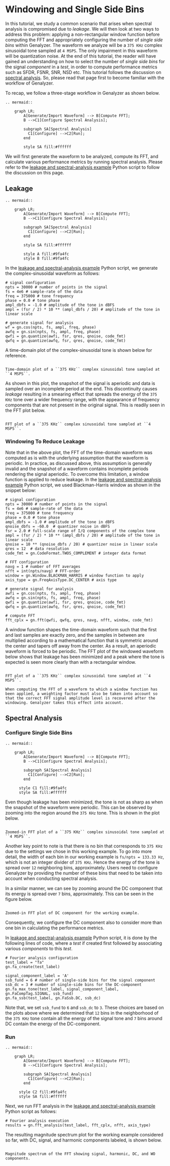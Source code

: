 # Windowing and Single Side Bins
In this tutorial, we study a common scenario that arises when spectral analysis is compromised due to _leakage_. We will then look at two ways to address this problem: applying a non-rectangular window function before computing the FFT and appropriately configuring the number of _single side bins_ within Genalyzer. The waveform we analyze will be a ``375 KHz`` complex sinusoidal tone sampled at ``4 MSPS``. The only impairment in this waveform will be quantization noise. At the end of this tutorial, the reader will have gained an understanding on how to select the number of _single side bins_ for the signal _component_ in a _test_, in order to compute performance metrics such as SFDR, FSNR, SNR, NSD etc. This tutorial follows the discussion on [spectral analysis](https://analogdevicesinc.github.io/genalyzer/master/spectral_analysis.html). So, please read that page first to become familiar with the workflow of Genalyzer.

To recap, we follow a three-stage workflow in Genalyzer as shown below.
```{eval-rst} 
.. mermaid::

    graph LR;      
        A[Generate/Import Waveform] --> B[Compute FFT];
        B -->C1[Configure Spectral Analysis];

        subgraph SA[Spectral Analysis]
          C1[Configure] -->C2[Run];
        end

        style SA fill:#ffffff
```
We will first generate the waveform to be analyzed, compute its FFT, and calculate various performance metrics by running spectral analysis. Please refer to the [leakage and spectral-analysis example](https://github.com/analogdevicesinc/genalyzer/blob/main/bindings/python/examples/gn_doc_spectral_analysis2.py) Python script to follow the discussion on this page.

## Leakage
```{eval-rst} 
.. mermaid::

    graph LR;      
        A[Generate/Import Waveform] --> B[Compute FFT];
        B -->C1[Configure Spectral Analysis];

        subgraph SA[Spectral Analysis]
          C1[Configure] -->C2[Run];
        end

        style SA fill:#ffffff

        style A fill:#9fa4fc        
        style B fill:#9fa4fc
```
In the [leakage and spectral-analysis example](https://github.com/analogdevicesinc/genalyzer/blob/main/bindings/python/examples/gn_doc_spectral_analysis2.py) Python script, we generate the complex-sinusoidal waveform as follows:
```{code-block} python
# signal configuration
npts = 30000 # number of points in the signal
fs = 4e6 # sample-rate of the data
freq = 375000 # tone frequency
phase = 0.0 # tone phase
ampl_dbfs = -1.0 # amplitude of the tone in dBFS
ampl = (fsr / 2) * 10 ** (ampl_dbfs / 20) # amplitude of the tone in linear scale

# generate signal for analysis
wf = gn.cos(npts, fs, ampl, freq, phase)
awfq = gn.sin(npts, fs, ampl, freq, phase)
qwfi = gn.quantize(awfi, fsr, qres, qnoise, code_fmt)
qwfq = gn.quantize(awfq, fsr, qres, qnoise, code_fmt)
```
A time-domain plot of the complex-sinusoidal tone is shown below for reference. 

```{figure} figures/complex_sinusoidal_waveform2.png

Time-domain plot of a ``375 KHz`` complex sinusoidal tone sampled at ``4 MSPS``.
```
As shown in this plot, the snapshot of the signal is aperiodic and data is sampled over an incomplete period at the end. This discontinuity causes _leakage_ resulting in a smearing effect that spreads the energy of the ``375 KHz`` tone over a wider frequency range, with the appearance of frequency components that are not present in the original signal. This is readily seen in the FFT plot below. 
```{figure} figures/fft2.png

FFT plot of a ``375 KHz`` complex sinusoidal tone sampled at ``4 MSPS``.
```

### Windowing To Reduce Leakage
Note that in the above plot, the FFT of the time-domain waveform was computed as is with the underlying assumption that the waveform is periodic. In practice, as discussed above, this assumption is generally invalid and the snapshot of a waveform contains incomplete periods rendering the signal aperiodic. To overcome this limitation, a window function is applied to reduce leakage. In the [leakage and spectral-analysis example](https://github.com/analogdevicesinc/genalyzer/blob/main/bindings/python/examples/gn_doc_spectral_analysis2.py) Python script, we used Blackman-Harris window as shown in the snippet below:
```{code-block} python
# signal configuration
npts = 30000 # number of points in the signal
fs = 4e6 # sample-rate of the data
freq = 375000 # tone frequency
phase = 0.0 # tone phase
ampl_dbfs = -1.0 # amplitude of the tone in dBFS
qnoise_dbfs = -60.0  # quantizer noise in dBFS
fsr = 2.0 # full-scale range of I/Q components of the complex tone
ampl = (fsr / 2) * 10 ** (ampl_dbfs / 20) # amplitude of the tone in linear scale
qnoise = 10 ** (qnoise_dbfs / 20) # quantizer noise in linear scale
qres = 12  # data resolution
code_fmt = gn.CodeFormat.TWOS_COMPLEMENT # integer data format

# FFT configuration
navg = 1 # number of FFT averages
nfft = int(npts/navg) # FFT-order
window = gn.Window.BLACKMAN_HARRIS # window function to apply
axis_type = gn.FreqAxisType.DC_CENTER # axis type

# generate signal for analysis
awfi = gn.cos(npts, fs, ampl, freq, phase)
awfq = gn.sin(npts, fs, ampl, freq, phase)
qwfi = gn.quantize(awfi, fsr, qres, qnoise, code_fmt)
qwfq = gn.quantize(awfq, fsr, qres, qnoise, code_fmt)

# compute FFT
fft_cplx = gn.fft(qwfi, qwfq, qres, navg, nfft, window, code_fmt)
```

A window function shapes the time-domain waveform such that the first and last samples are exactly zero, and the samples in between are multiplied according to a mathematical function that is symmetric around the center and tapers off away from the center. As a result, an aperiodic waveform is forced to be periodic. The FFT plot of the windowed waveform below shows that leakage has been minimized and a peak where the tone is expected is seen more clearly than with a rectangular window. 
```{figure} figures/fft3.png

FFT plot of a ``375 KHz`` complex sinusoidal tone sampled at ``4 MSPS``.
```
```{note}
When computing the FFT of a waveform to which a window function has been applied, a weighting factor must also be taken into account so that the correct FFT signal amplitude level is recovered after the windowing. Genalyzer takes this effect into account.
```

## Spectral Analysis
### Configure Single Side Bins
```{eval-rst} 
.. mermaid::

    graph LR;      
        A[Generate/Import Waveform] --> B[Compute FFT];
        B -->C1[Configure Spectral Analysis];

        subgraph SA[Spectral Analysis]
          C1[Configure] -->C2[Run];
        end

      style C1 fill:#9fa4fc
      style SA fill:#ffffff
```
Even though leakage has been minimized, the tone is not as sharp as when the snapshot of the waveform were periodic. This can be observed by zooming into the region around the ``375 KHz`` tone. This is shown in the plot below.
```{figure} figures/fft4.png

Zoomed-in FFT plot of a ``375 KHz`` complex sinusoidal tone sampled at ``4 MSPS``.
```
Another key point to note is that there is no bin that corresponds to ``375 KHz`` due to the settings we chose in this working example. To go into more detail, the width of each bin in our working example is ``fs/npts = 133.33 Hz``, which is not an integer divider of ``375 KHz``. Hence the energy of the tone is spread over ``12`` neighboring bins, approximately. Users need to configure Genalyzer by providing the number of these bins that need to be taken into account when conducting spectral analysis.

In a similar manner, we can see by zooming around the DC component that its energy is spread over ``7`` bins, approximately. This can be seen in the figure below. 
```{figure} figures/fft4_dc.png

Zoomed-in FFT plot of DC component for the working example.
```
Consequently, we configure the DC component also to consider more than one bin in calculating the performance metrics.

In [leakage and spectral-analysis example](https://github.com/analogdevicesinc/genalyzer/blob/main/bindings/python/examples/gn_doc_spectral_analysis2.py) Python script, it is done by the following lines of code, where a _test_ if created first followed by associating various _components_ to this _test_.
```{code-block} python
# Fourier analysis configuration
test_label = "fa"
gn.fa_create(test_label)

signal_component_label = 'A'
ssb_fund = 6 # number of single-side bins for the signal component
ssb_dc = 3 # number of single-side bins for the DC-component
gn.fa_max_tone(test_label, signal_component_label, gn.FaCompTag.SIGNAL, ssb_fund)
gn.fa_ssb(test_label, gn.FaSsb.DC, ssb_dc)
```
Note that, we set ``ssb_fund`` to ``6`` and ``ssb_dc`` to ``3``. These choices are based on the plots above where we determined that ``12`` bins in the neighborhood of the ``375 KHz`` tone contain all the energy of the signal tone and ``7`` bins around DC contain the energy of the DC-component.

### Run
```{eval-rst} 
.. mermaid::

    graph LR;      
        A[Generate/Import Waveform] --> B[Compute FFT];
        B -->C1[Configure Spectral Analysis];

        subgraph SA[Spectral Analysis]
          C1[Configure] -->C2[Run];
        end

      style C2 fill:#9fa4fc
      style SA fill:#ffffff
```
Next, we run FFT analysis in the [leakage and spectral-analysis example](https://github.com/analogdevicesinc/genalyzer/blob/main/bindings/python/examples/gn_doc_spectral_analysis2.py) Python script as follows:
```{code-block} python
# Fourier analysis execution
results = gn.fft_analysis(test_label, fft_cplx, nfft, axis_type)
```

The resulting magnitude spectrum plot for the working example considered so far, with DC, signal, and harmonic components labeled, is shown below.

```{figure} figures/spectral_analysis_summary3.png

Magnitude spectrum of the FFT showing signal, harmonic, DC, and WO components.
```